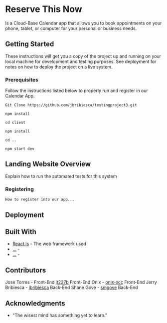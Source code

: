 # Reserve This Now

Is a Cloud-Base Calendar app that allows you to book appointments on your phone, tablet, or computer for your personal or business needs.

## Getting Started

These instructions will get you a copy of the project up and running on your local machine for development and testing purposes. See deployment for notes on how to deploy the project on a live system.

### Prerequisites

Follow the instructions listed below to properly run and register in our Calendar App.

```
Git Clone https://github.com/jbribiesca/testingproject3.git

npm install

cd client

npm install

cd ..

npm start dev
```


## Landing Website Overview

Explain how to run the automated tests for this system

<insert picture here>

### Registering

```
How to register into our app...
```
<insert picture here>


## Deployment



## Built With

* [React.js](https://reactjs.org/) - The web framework used
* [...](#) - 
* [...](#) - 

## Contributors

Jose Torres -  Front-End [jt227b](https://github.com/jt227b) Front-End
Onix -  [onix-xcc](https://github.com/onix-xcc) Front-End
Jerry Bribiesca -  [jbribiesca](https://github.com/jbribiesca) Back-End
Shane Gove -  [smgove](https://github.com/smgove) Back-End



## Acknowledgments

* "The wisest mind has something yet to learn."


